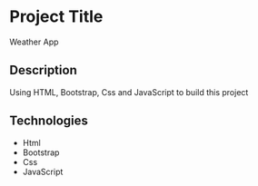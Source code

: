 # Project Title
Weather App


## Description

Using HTML, Bootstrap, Css and JavaScript to build this project

## Technologies 

- Html
- Bootstrap
- Css
- JavaScript



